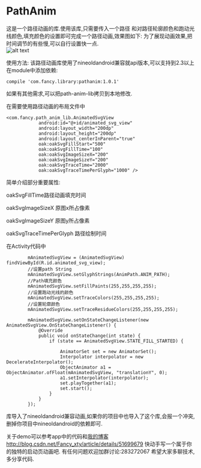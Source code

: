 # PathAnim
这是一个路径动画的库.使用该库,只需要传入一个路径 和对路径轮廓颜色和跑动光线颜色,填充颜色的设置即可完成一个路径动画,效果图如下:
为了展现动画效果,把时间调节的有些慢,可以自行设置快一点.
<br/>
![alt text](https://raw.githubusercontent.com/sunflowerseat/PathAnim/master/preview/startpage-anim.gif "Title")

使用方法:
该路径动画库使用了nineoldandroid兼容就api版本,可以支持到2.3以上
在module中添加依赖:
```
compile 'com.fancy.library:pathanim:1.0.1'
```
如果有其他需求,可以把path-anim-lib拷贝到本地修改.

在需要使用路径动画的布局文件中
```
<com.fancy.path_anim_lib.AnimatedSvgView
            android:id="@+id/animated_svg_view"
            android:layout_width="200dp"
            android:layout_height="200dp"
            android:layout_centerInParent="true"
            oak:oakSvgFillStart="500"
            oak:oakSvgFillTime="100"
            oak:oakSvgImageSizeX="200"
            oak:oakSvgImageSizeY="200"
            oak:oakSvgTraceTime="2000"
            oak:oakSvgTraceTimePerGlyph="1000" />
```
简单介绍部分重要属性:

oakSvgFillTime路径动画填充时间

oakSvgImageSizeX 原图x所占像素

oakSvgImageSizeY 原图y所占像素

oakSvgTraceTimePerGlyph 路径绘制时间

在Activity代码中
```
        mAnimatedSvgView = (AnimatedSvgView) findViewById(R.id.animated_svg_view);
        //设置path String
        mAnimatedSvgView.setGlyphStrings(AnimPath.ANIM_PATH);
        //Path填充颜色
        mAnimatedSvgView.setFillPaints(255,255,255,255);
        //设置跑动光线的颜色
        mAnimatedSvgView.setTraceColors(255,255,255,255);
        //设置轮廓颜色
        mAnimatedSvgView.setTraceResidueColors(255,255,255,255);

        mAnimatedSvgView.setOnStateChangeListener(new AnimatedSvgView.OnStateChangeListener() {
            @Override
            public void onStateChange(int state) {
                if (state == AnimatedSvgView.STATE_FILL_STARTED) {

                    AnimatorSet set = new AnimatorSet();
                    Interpolator interpolator = new DecelerateInterpolator();
                    ObjectAnimator a1 = ObjectAnimator.ofFloat(mAnimatedSvgView, "translationY", 0);
                    a1.setInterpolator(interpolator);
                    set.playTogether(a1);
                    set.start();
                }
            }
        });
```

库导入了nineoldandroid兼容动画,如果你的项目中也导入了这个库,会报一个冲突,删掉你项目中nineoldandroid的依赖即可.

关于demo可以参考app中的代码和[我的博客](http://blog.csdn.net/Fancy_xty/article/details/51699679 "Title")
http://blog.csdn.net/Fancy_xty/article/details/51699679
快动手写一个属于你的独特的启动页动画吧.
有任何问题欢迎加群讨论:283272067
希望大家多聊技术,多分享代码.

